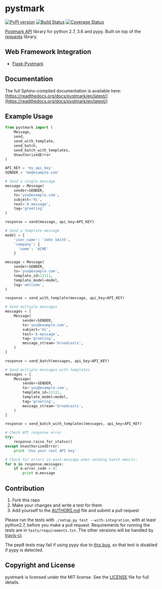 # pystmark

[![PyPI version](https://badge.fury.io/py/pystmark.png)](http://badge.fury.io/py/pystmark)
[![Build Status](https://travis-ci.org/xsleonard/pystmark.png)](https://travis-ci.org/xsleonard/pystmark)
[![Coverage Status](https://coveralls.io/repos/xsleonard/pystmark/badge.png)](https://coveralls.io/r/xsleonard/pystmark)


[Postmark API](http://developer.postmarkapp.com/) library for python 2.7, 3.6 and pypy.
Built on top of the [requests](http://docs.python-requests.org/en/latest/) library.

## Web Framework Integration

* [Flask-Pystmark](https://github.com/xsleonard/flask-pystmark)

## Documentation

The full Sphinx-compiled documentation is available here: [https://readthedocs.org/docs/pystmark/en/latest/](https://readthedocs.org/docs/pystmark/en/latest/)

## Example Usage

```python
from pystmark import (
    Message,
    send,
    send_with_template,
    send_batch,
    send_batch_with_templates,
    UnauthorizedError
)

API_KEY = 'my_api_key'
SENDER = 'me@example.com'

# Send a single message
message = Message(
    sender=SENDER,
    to='you@example.com',
    subject='Hi',
    text='A message',
    tag='greeting'
)

response = send(message, api_key=API_KEY)

# Send a template message
model = {
    'user_name': 'John Smith',
    'company': {
      'name': 'ACME'
    }

message = Message(
    sender=SENDER,
    to='you@example.com',
    template_id=11111,
    template_model=model,
    tag='welcome',
)

response = send_with_template(message, api_key=API_KEY)

# Send multiple messages
messages = [
    Message(
        sender=SENDER,
        to='you@example.com',
        subject='Hi',
        text='A message',
        tag='greeting',
        message_stream='broadcasts',
    )
]

response = send_batch(messages, api_key=API_KEY)

# Send multiple messages with templates
messages = [
    Message(
        sender=SENDER,
        to='you@example.com',
        template_id=11111,
        template_model=model,
        tag='greeting',
        message_stream='broadcasts',
    )
]

response = send_batch_with_templates(messages, api_key=API_KEY)

# Check API response error
try:
    response.raise_for_status()
except UnauthorizedError:
    print 'Use your real API key'

# Check for errors in each message when sending batch emails:
for m in response.messages:
    if m.error_code > 0:
        print m.message
```

## Contribution

1. Fork this repo
2. Make your changes and write a test for them
3. Add yourself to the [AUTHORS.md](./AUTHORS.md) file and submit a pull request

Please run the tests with `./setup.py test --with-integration`, with at least python2.7,
before you make a pull request. Requirements for running the tests are in `tests/requirements.txt`.
The other versions will be handled by [travis-ci](https://travis-ci.org/).

The pep8 tests may fail if using pypy due to [this bug](https://bugs.pypy.org/issue1207),
so that test is disabled if pypy is detected.

## Copyright and License

pystmark is licensed under the MIT license. See the [LICENSE](./LICENSE) file for full details.
